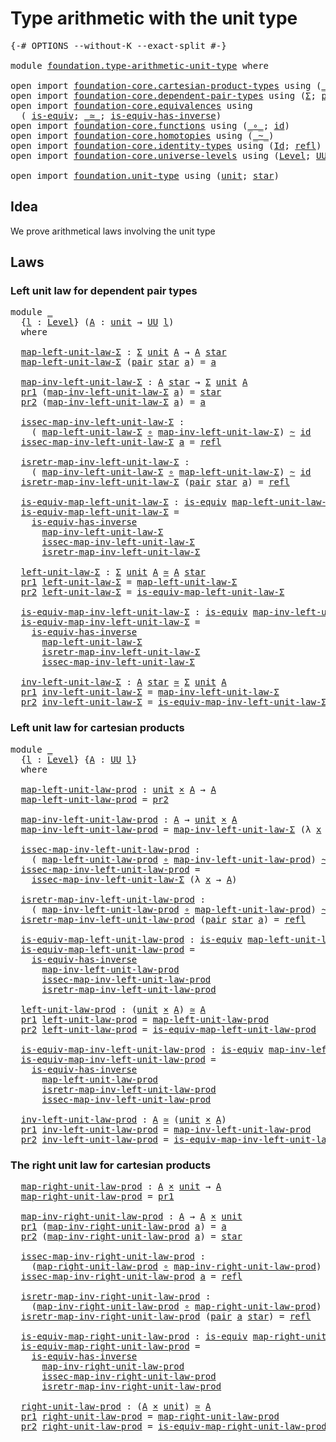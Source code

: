 # Type arithmetic with the unit type

<pre class="Agda"><a id="47" class="Symbol">{-#</a> <a id="51" class="Keyword">OPTIONS</a> <a id="59" class="Pragma">--without-K</a> <a id="71" class="Pragma">--exact-split</a> <a id="85" class="Symbol">#-}</a>

<a id="90" class="Keyword">module</a> <a id="97" href="foundation.type-arithmetic-unit-type.html" class="Module">foundation.type-arithmetic-unit-type</a> <a id="134" class="Keyword">where</a>

<a id="141" class="Keyword">open</a> <a id="146" class="Keyword">import</a> <a id="153" href="foundation-core.cartesian-product-types.html" class="Module">foundation-core.cartesian-product-types</a> <a id="193" class="Keyword">using</a> <a id="199" class="Symbol">(</a><a id="200" href="foundation-core.cartesian-product-types.html#590" class="Function Operator">_×_</a><a id="203" class="Symbol">)</a>
<a id="205" class="Keyword">open</a> <a id="210" class="Keyword">import</a> <a id="217" href="foundation-core.dependent-pair-types.html" class="Module">foundation-core.dependent-pair-types</a> <a id="254" class="Keyword">using</a> <a id="260" class="Symbol">(</a><a id="261" href="foundation-core.dependent-pair-types.html#515" class="Record">Σ</a><a id="262" class="Symbol">;</a> <a id="264" href="foundation-core.dependent-pair-types.html#588" class="InductiveConstructor">pair</a><a id="268" class="Symbol">;</a> <a id="270" href="foundation-core.dependent-pair-types.html#605" class="Field">pr1</a><a id="273" class="Symbol">;</a> <a id="275" href="foundation-core.dependent-pair-types.html#617" class="Field">pr2</a><a id="278" class="Symbol">)</a>
<a id="280" class="Keyword">open</a> <a id="285" class="Keyword">import</a> <a id="292" href="foundation-core.equivalences.html" class="Module">foundation-core.equivalences</a> <a id="321" class="Keyword">using</a>
  <a id="329" class="Symbol">(</a> <a id="331" href="foundation-core.equivalences.html#1556" class="Function">is-equiv</a><a id="339" class="Symbol">;</a> <a id="341" href="foundation-core.equivalences.html#1621" class="Function Operator">_≃_</a><a id="344" class="Symbol">;</a> <a id="346" href="foundation-core.equivalences.html#3013" class="Function">is-equiv-has-inverse</a><a id="366" class="Symbol">)</a>
<a id="368" class="Keyword">open</a> <a id="373" class="Keyword">import</a> <a id="380" href="foundation-core.functions.html" class="Module">foundation-core.functions</a> <a id="406" class="Keyword">using</a> <a id="412" class="Symbol">(</a><a id="413" href="foundation-core.functions.html#420" class="Function Operator">_∘_</a><a id="416" class="Symbol">;</a> <a id="418" href="foundation-core.functions.html#322" class="Function">id</a><a id="420" class="Symbol">)</a>
<a id="422" class="Keyword">open</a> <a id="427" class="Keyword">import</a> <a id="434" href="foundation-core.homotopies.html" class="Module">foundation-core.homotopies</a> <a id="461" class="Keyword">using</a> <a id="467" class="Symbol">(</a><a id="468" href="foundation-core.homotopies.html#627" class="Function Operator">_~_</a><a id="471" class="Symbol">)</a>
<a id="473" class="Keyword">open</a> <a id="478" class="Keyword">import</a> <a id="485" href="foundation-core.identity-types.html" class="Module">foundation-core.identity-types</a> <a id="516" class="Keyword">using</a> <a id="522" class="Symbol">(</a><a id="523" href="foundation-core.identity-types.html#1767" class="Datatype">Id</a><a id="525" class="Symbol">;</a> <a id="527" href="foundation-core.identity-types.html#1820" class="InductiveConstructor">refl</a><a id="531" class="Symbol">)</a>
<a id="533" class="Keyword">open</a> <a id="538" class="Keyword">import</a> <a id="545" href="foundation-core.universe-levels.html" class="Module">foundation-core.universe-levels</a> <a id="577" class="Keyword">using</a> <a id="583" class="Symbol">(</a><a id="584" href="Agda.Primitive.html#597" class="Postulate">Level</a><a id="589" class="Symbol">;</a> <a id="591" href="foundation-core.universe-levels.html#235" class="Primitive">UU</a><a id="593" class="Symbol">)</a>

<a id="596" class="Keyword">open</a> <a id="601" class="Keyword">import</a> <a id="608" href="foundation.unit-type.html" class="Module">foundation.unit-type</a> <a id="629" class="Keyword">using</a> <a id="635" class="Symbol">(</a><a id="636" href="foundation.unit-type.html#1075" class="Datatype">unit</a><a id="640" class="Symbol">;</a> <a id="642" href="foundation.unit-type.html#1099" class="InductiveConstructor">star</a><a id="646" class="Symbol">)</a>
</pre>
## Idea

We prove arithmetical laws involving the unit type

## Laws

### Left unit law for dependent pair types

<pre class="Agda"><a id="775" class="Keyword">module</a> <a id="782" href="foundation.type-arithmetic-unit-type.html#782" class="Module">_</a>
  <a id="786" class="Symbol">{</a><a id="787" href="foundation.type-arithmetic-unit-type.html#787" class="Bound">l</a> <a id="789" class="Symbol">:</a> <a id="791" href="Agda.Primitive.html#597" class="Postulate">Level</a><a id="796" class="Symbol">}</a> <a id="798" class="Symbol">(</a><a id="799" href="foundation.type-arithmetic-unit-type.html#799" class="Bound">A</a> <a id="801" class="Symbol">:</a> <a id="803" href="foundation.unit-type.html#1075" class="Datatype">unit</a> <a id="808" class="Symbol">→</a> <a id="810" href="foundation-core.universe-levels.html#235" class="Primitive">UU</a> <a id="813" href="foundation.type-arithmetic-unit-type.html#787" class="Bound">l</a><a id="814" class="Symbol">)</a>
  <a id="818" class="Keyword">where</a>

  <a id="827" href="foundation.type-arithmetic-unit-type.html#827" class="Function">map-left-unit-law-Σ</a> <a id="847" class="Symbol">:</a> <a id="849" href="foundation-core.dependent-pair-types.html#515" class="Record">Σ</a> <a id="851" href="foundation.unit-type.html#1075" class="Datatype">unit</a> <a id="856" href="foundation.type-arithmetic-unit-type.html#799" class="Bound">A</a> <a id="858" class="Symbol">→</a> <a id="860" href="foundation.type-arithmetic-unit-type.html#799" class="Bound">A</a> <a id="862" href="foundation.unit-type.html#1099" class="InductiveConstructor">star</a>
  <a id="869" href="foundation.type-arithmetic-unit-type.html#827" class="Function">map-left-unit-law-Σ</a> <a id="889" class="Symbol">(</a><a id="890" href="foundation-core.dependent-pair-types.html#588" class="InductiveConstructor">pair</a> <a id="895" href="foundation.unit-type.html#1099" class="InductiveConstructor">star</a> <a id="900" href="foundation.type-arithmetic-unit-type.html#900" class="Bound">a</a><a id="901" class="Symbol">)</a> <a id="903" class="Symbol">=</a> <a id="905" href="foundation.type-arithmetic-unit-type.html#900" class="Bound">a</a>

  <a id="910" href="foundation.type-arithmetic-unit-type.html#910" class="Function">map-inv-left-unit-law-Σ</a> <a id="934" class="Symbol">:</a> <a id="936" href="foundation.type-arithmetic-unit-type.html#799" class="Bound">A</a> <a id="938" href="foundation.unit-type.html#1099" class="InductiveConstructor">star</a> <a id="943" class="Symbol">→</a> <a id="945" href="foundation-core.dependent-pair-types.html#515" class="Record">Σ</a> <a id="947" href="foundation.unit-type.html#1075" class="Datatype">unit</a> <a id="952" href="foundation.type-arithmetic-unit-type.html#799" class="Bound">A</a>
  <a id="956" href="foundation-core.dependent-pair-types.html#605" class="Field">pr1</a> <a id="960" class="Symbol">(</a><a id="961" href="foundation.type-arithmetic-unit-type.html#910" class="Function">map-inv-left-unit-law-Σ</a> <a id="985" href="foundation.type-arithmetic-unit-type.html#985" class="Bound">a</a><a id="986" class="Symbol">)</a> <a id="988" class="Symbol">=</a> <a id="990" href="foundation.unit-type.html#1099" class="InductiveConstructor">star</a>
  <a id="997" href="foundation-core.dependent-pair-types.html#617" class="Field">pr2</a> <a id="1001" class="Symbol">(</a><a id="1002" href="foundation.type-arithmetic-unit-type.html#910" class="Function">map-inv-left-unit-law-Σ</a> <a id="1026" href="foundation.type-arithmetic-unit-type.html#1026" class="Bound">a</a><a id="1027" class="Symbol">)</a> <a id="1029" class="Symbol">=</a> <a id="1031" href="foundation.type-arithmetic-unit-type.html#1026" class="Bound">a</a>

  <a id="1036" href="foundation.type-arithmetic-unit-type.html#1036" class="Function">issec-map-inv-left-unit-law-Σ</a> <a id="1066" class="Symbol">:</a>
    <a id="1072" class="Symbol">(</a> <a id="1074" href="foundation.type-arithmetic-unit-type.html#827" class="Function">map-left-unit-law-Σ</a> <a id="1094" href="foundation-core.functions.html#420" class="Function Operator">∘</a> <a id="1096" href="foundation.type-arithmetic-unit-type.html#910" class="Function">map-inv-left-unit-law-Σ</a><a id="1119" class="Symbol">)</a> <a id="1121" href="foundation-core.homotopies.html#627" class="Function Operator">~</a> <a id="1123" href="foundation-core.functions.html#322" class="Function">id</a>
  <a id="1128" href="foundation.type-arithmetic-unit-type.html#1036" class="Function">issec-map-inv-left-unit-law-Σ</a> <a id="1158" href="foundation.type-arithmetic-unit-type.html#1158" class="Bound">a</a> <a id="1160" class="Symbol">=</a> <a id="1162" href="foundation-core.identity-types.html#1820" class="InductiveConstructor">refl</a>

  <a id="1170" href="foundation.type-arithmetic-unit-type.html#1170" class="Function">isretr-map-inv-left-unit-law-Σ</a> <a id="1201" class="Symbol">:</a>
    <a id="1207" class="Symbol">(</a> <a id="1209" href="foundation.type-arithmetic-unit-type.html#910" class="Function">map-inv-left-unit-law-Σ</a> <a id="1233" href="foundation-core.functions.html#420" class="Function Operator">∘</a> <a id="1235" href="foundation.type-arithmetic-unit-type.html#827" class="Function">map-left-unit-law-Σ</a><a id="1254" class="Symbol">)</a> <a id="1256" href="foundation-core.homotopies.html#627" class="Function Operator">~</a> <a id="1258" href="foundation-core.functions.html#322" class="Function">id</a>
  <a id="1263" href="foundation.type-arithmetic-unit-type.html#1170" class="Function">isretr-map-inv-left-unit-law-Σ</a> <a id="1294" class="Symbol">(</a><a id="1295" href="foundation-core.dependent-pair-types.html#588" class="InductiveConstructor">pair</a> <a id="1300" href="foundation.unit-type.html#1099" class="InductiveConstructor">star</a> <a id="1305" href="foundation.type-arithmetic-unit-type.html#1305" class="Bound">a</a><a id="1306" class="Symbol">)</a> <a id="1308" class="Symbol">=</a> <a id="1310" href="foundation-core.identity-types.html#1820" class="InductiveConstructor">refl</a>

  <a id="1318" href="foundation.type-arithmetic-unit-type.html#1318" class="Function">is-equiv-map-left-unit-law-Σ</a> <a id="1347" class="Symbol">:</a> <a id="1349" href="foundation-core.equivalences.html#1556" class="Function">is-equiv</a> <a id="1358" href="foundation.type-arithmetic-unit-type.html#827" class="Function">map-left-unit-law-Σ</a>
  <a id="1380" href="foundation.type-arithmetic-unit-type.html#1318" class="Function">is-equiv-map-left-unit-law-Σ</a> <a id="1409" class="Symbol">=</a>
    <a id="1415" href="foundation-core.equivalences.html#3013" class="Function">is-equiv-has-inverse</a>
      <a id="1442" href="foundation.type-arithmetic-unit-type.html#910" class="Function">map-inv-left-unit-law-Σ</a>
      <a id="1472" href="foundation.type-arithmetic-unit-type.html#1036" class="Function">issec-map-inv-left-unit-law-Σ</a>
      <a id="1508" href="foundation.type-arithmetic-unit-type.html#1170" class="Function">isretr-map-inv-left-unit-law-Σ</a>

  <a id="1542" href="foundation.type-arithmetic-unit-type.html#1542" class="Function">left-unit-law-Σ</a> <a id="1558" class="Symbol">:</a> <a id="1560" href="foundation-core.dependent-pair-types.html#515" class="Record">Σ</a> <a id="1562" href="foundation.unit-type.html#1075" class="Datatype">unit</a> <a id="1567" href="foundation.type-arithmetic-unit-type.html#799" class="Bound">A</a> <a id="1569" href="foundation-core.equivalences.html#1621" class="Function Operator">≃</a> <a id="1571" href="foundation.type-arithmetic-unit-type.html#799" class="Bound">A</a> <a id="1573" href="foundation.unit-type.html#1099" class="InductiveConstructor">star</a>
  <a id="1580" href="foundation-core.dependent-pair-types.html#605" class="Field">pr1</a> <a id="1584" href="foundation.type-arithmetic-unit-type.html#1542" class="Function">left-unit-law-Σ</a> <a id="1600" class="Symbol">=</a> <a id="1602" href="foundation.type-arithmetic-unit-type.html#827" class="Function">map-left-unit-law-Σ</a>
  <a id="1624" href="foundation-core.dependent-pair-types.html#617" class="Field">pr2</a> <a id="1628" href="foundation.type-arithmetic-unit-type.html#1542" class="Function">left-unit-law-Σ</a> <a id="1644" class="Symbol">=</a> <a id="1646" href="foundation.type-arithmetic-unit-type.html#1318" class="Function">is-equiv-map-left-unit-law-Σ</a>
  
  <a id="1680" href="foundation.type-arithmetic-unit-type.html#1680" class="Function">is-equiv-map-inv-left-unit-law-Σ</a> <a id="1713" class="Symbol">:</a> <a id="1715" href="foundation-core.equivalences.html#1556" class="Function">is-equiv</a> <a id="1724" href="foundation.type-arithmetic-unit-type.html#910" class="Function">map-inv-left-unit-law-Σ</a>
  <a id="1750" href="foundation.type-arithmetic-unit-type.html#1680" class="Function">is-equiv-map-inv-left-unit-law-Σ</a> <a id="1783" class="Symbol">=</a>
    <a id="1789" href="foundation-core.equivalences.html#3013" class="Function">is-equiv-has-inverse</a>
      <a id="1816" href="foundation.type-arithmetic-unit-type.html#827" class="Function">map-left-unit-law-Σ</a>
      <a id="1842" href="foundation.type-arithmetic-unit-type.html#1170" class="Function">isretr-map-inv-left-unit-law-Σ</a>
      <a id="1879" href="foundation.type-arithmetic-unit-type.html#1036" class="Function">issec-map-inv-left-unit-law-Σ</a>

  <a id="1912" href="foundation.type-arithmetic-unit-type.html#1912" class="Function">inv-left-unit-law-Σ</a> <a id="1932" class="Symbol">:</a> <a id="1934" href="foundation.type-arithmetic-unit-type.html#799" class="Bound">A</a> <a id="1936" href="foundation.unit-type.html#1099" class="InductiveConstructor">star</a> <a id="1941" href="foundation-core.equivalences.html#1621" class="Function Operator">≃</a> <a id="1943" href="foundation-core.dependent-pair-types.html#515" class="Record">Σ</a> <a id="1945" href="foundation.unit-type.html#1075" class="Datatype">unit</a> <a id="1950" href="foundation.type-arithmetic-unit-type.html#799" class="Bound">A</a>
  <a id="1954" href="foundation-core.dependent-pair-types.html#605" class="Field">pr1</a> <a id="1958" href="foundation.type-arithmetic-unit-type.html#1912" class="Function">inv-left-unit-law-Σ</a> <a id="1978" class="Symbol">=</a> <a id="1980" href="foundation.type-arithmetic-unit-type.html#910" class="Function">map-inv-left-unit-law-Σ</a>
  <a id="2006" href="foundation-core.dependent-pair-types.html#617" class="Field">pr2</a> <a id="2010" href="foundation.type-arithmetic-unit-type.html#1912" class="Function">inv-left-unit-law-Σ</a> <a id="2030" class="Symbol">=</a> <a id="2032" href="foundation.type-arithmetic-unit-type.html#1680" class="Function">is-equiv-map-inv-left-unit-law-Σ</a>
</pre>
### Left unit law for cartesian products

<pre class="Agda"><a id="2120" class="Keyword">module</a> <a id="2127" href="foundation.type-arithmetic-unit-type.html#2127" class="Module">_</a>
  <a id="2131" class="Symbol">{</a><a id="2132" href="foundation.type-arithmetic-unit-type.html#2132" class="Bound">l</a> <a id="2134" class="Symbol">:</a> <a id="2136" href="Agda.Primitive.html#597" class="Postulate">Level</a><a id="2141" class="Symbol">}</a> <a id="2143" class="Symbol">{</a><a id="2144" href="foundation.type-arithmetic-unit-type.html#2144" class="Bound">A</a> <a id="2146" class="Symbol">:</a> <a id="2148" href="foundation-core.universe-levels.html#235" class="Primitive">UU</a> <a id="2151" href="foundation.type-arithmetic-unit-type.html#2132" class="Bound">l</a><a id="2152" class="Symbol">}</a>
  <a id="2156" class="Keyword">where</a>

  <a id="2165" href="foundation.type-arithmetic-unit-type.html#2165" class="Function">map-left-unit-law-prod</a> <a id="2188" class="Symbol">:</a> <a id="2190" href="foundation.unit-type.html#1075" class="Datatype">unit</a> <a id="2195" href="foundation-core.cartesian-product-types.html#590" class="Function Operator">×</a> <a id="2197" href="foundation.type-arithmetic-unit-type.html#2144" class="Bound">A</a> <a id="2199" class="Symbol">→</a> <a id="2201" href="foundation.type-arithmetic-unit-type.html#2144" class="Bound">A</a>
  <a id="2205" href="foundation.type-arithmetic-unit-type.html#2165" class="Function">map-left-unit-law-prod</a> <a id="2228" class="Symbol">=</a> <a id="2230" href="foundation-core.dependent-pair-types.html#617" class="Field">pr2</a>

  <a id="2237" href="foundation.type-arithmetic-unit-type.html#2237" class="Function">map-inv-left-unit-law-prod</a> <a id="2264" class="Symbol">:</a> <a id="2266" href="foundation.type-arithmetic-unit-type.html#2144" class="Bound">A</a> <a id="2268" class="Symbol">→</a> <a id="2270" href="foundation.unit-type.html#1075" class="Datatype">unit</a> <a id="2275" href="foundation-core.cartesian-product-types.html#590" class="Function Operator">×</a> <a id="2277" href="foundation.type-arithmetic-unit-type.html#2144" class="Bound">A</a>
  <a id="2281" href="foundation.type-arithmetic-unit-type.html#2237" class="Function">map-inv-left-unit-law-prod</a> <a id="2308" class="Symbol">=</a> <a id="2310" href="foundation.type-arithmetic-unit-type.html#910" class="Function">map-inv-left-unit-law-Σ</a> <a id="2334" class="Symbol">(λ</a> <a id="2337" href="foundation.type-arithmetic-unit-type.html#2337" class="Bound">x</a> <a id="2339" class="Symbol">→</a> <a id="2341" href="foundation.type-arithmetic-unit-type.html#2144" class="Bound">A</a><a id="2342" class="Symbol">)</a>

  <a id="2347" href="foundation.type-arithmetic-unit-type.html#2347" class="Function">issec-map-inv-left-unit-law-prod</a> <a id="2380" class="Symbol">:</a>
    <a id="2386" class="Symbol">(</a> <a id="2388" href="foundation.type-arithmetic-unit-type.html#2165" class="Function">map-left-unit-law-prod</a> <a id="2411" href="foundation-core.functions.html#420" class="Function Operator">∘</a> <a id="2413" href="foundation.type-arithmetic-unit-type.html#2237" class="Function">map-inv-left-unit-law-prod</a><a id="2439" class="Symbol">)</a> <a id="2441" href="foundation-core.homotopies.html#627" class="Function Operator">~</a> <a id="2443" href="foundation-core.functions.html#322" class="Function">id</a>
  <a id="2448" href="foundation.type-arithmetic-unit-type.html#2347" class="Function">issec-map-inv-left-unit-law-prod</a> <a id="2481" class="Symbol">=</a>
    <a id="2487" href="foundation.type-arithmetic-unit-type.html#1036" class="Function">issec-map-inv-left-unit-law-Σ</a> <a id="2517" class="Symbol">(λ</a> <a id="2520" href="foundation.type-arithmetic-unit-type.html#2520" class="Bound">x</a> <a id="2522" class="Symbol">→</a> <a id="2524" href="foundation.type-arithmetic-unit-type.html#2144" class="Bound">A</a><a id="2525" class="Symbol">)</a>

  <a id="2530" href="foundation.type-arithmetic-unit-type.html#2530" class="Function">isretr-map-inv-left-unit-law-prod</a> <a id="2564" class="Symbol">:</a>
    <a id="2570" class="Symbol">(</a> <a id="2572" href="foundation.type-arithmetic-unit-type.html#2237" class="Function">map-inv-left-unit-law-prod</a> <a id="2599" href="foundation-core.functions.html#420" class="Function Operator">∘</a> <a id="2601" href="foundation.type-arithmetic-unit-type.html#2165" class="Function">map-left-unit-law-prod</a><a id="2623" class="Symbol">)</a> <a id="2625" href="foundation-core.homotopies.html#627" class="Function Operator">~</a> <a id="2627" href="foundation-core.functions.html#322" class="Function">id</a>
  <a id="2632" href="foundation.type-arithmetic-unit-type.html#2530" class="Function">isretr-map-inv-left-unit-law-prod</a> <a id="2666" class="Symbol">(</a><a id="2667" href="foundation-core.dependent-pair-types.html#588" class="InductiveConstructor">pair</a> <a id="2672" href="foundation.unit-type.html#1099" class="InductiveConstructor">star</a> <a id="2677" href="foundation.type-arithmetic-unit-type.html#2677" class="Bound">a</a><a id="2678" class="Symbol">)</a> <a id="2680" class="Symbol">=</a> <a id="2682" href="foundation-core.identity-types.html#1820" class="InductiveConstructor">refl</a>

  <a id="2690" href="foundation.type-arithmetic-unit-type.html#2690" class="Function">is-equiv-map-left-unit-law-prod</a> <a id="2722" class="Symbol">:</a> <a id="2724" href="foundation-core.equivalences.html#1556" class="Function">is-equiv</a> <a id="2733" href="foundation.type-arithmetic-unit-type.html#2165" class="Function">map-left-unit-law-prod</a>
  <a id="2758" href="foundation.type-arithmetic-unit-type.html#2690" class="Function">is-equiv-map-left-unit-law-prod</a> <a id="2790" class="Symbol">=</a>
    <a id="2796" href="foundation-core.equivalences.html#3013" class="Function">is-equiv-has-inverse</a>
      <a id="2823" href="foundation.type-arithmetic-unit-type.html#2237" class="Function">map-inv-left-unit-law-prod</a>
      <a id="2856" href="foundation.type-arithmetic-unit-type.html#2347" class="Function">issec-map-inv-left-unit-law-prod</a>
      <a id="2895" href="foundation.type-arithmetic-unit-type.html#2530" class="Function">isretr-map-inv-left-unit-law-prod</a>

  <a id="2932" href="foundation.type-arithmetic-unit-type.html#2932" class="Function">left-unit-law-prod</a> <a id="2951" class="Symbol">:</a> <a id="2953" class="Symbol">(</a><a id="2954" href="foundation.unit-type.html#1075" class="Datatype">unit</a> <a id="2959" href="foundation-core.cartesian-product-types.html#590" class="Function Operator">×</a> <a id="2961" href="foundation.type-arithmetic-unit-type.html#2144" class="Bound">A</a><a id="2962" class="Symbol">)</a> <a id="2964" href="foundation-core.equivalences.html#1621" class="Function Operator">≃</a> <a id="2966" href="foundation.type-arithmetic-unit-type.html#2144" class="Bound">A</a>
  <a id="2970" href="foundation-core.dependent-pair-types.html#605" class="Field">pr1</a> <a id="2974" href="foundation.type-arithmetic-unit-type.html#2932" class="Function">left-unit-law-prod</a> <a id="2993" class="Symbol">=</a> <a id="2995" href="foundation.type-arithmetic-unit-type.html#2165" class="Function">map-left-unit-law-prod</a>
  <a id="3020" href="foundation-core.dependent-pair-types.html#617" class="Field">pr2</a> <a id="3024" href="foundation.type-arithmetic-unit-type.html#2932" class="Function">left-unit-law-prod</a> <a id="3043" class="Symbol">=</a> <a id="3045" href="foundation.type-arithmetic-unit-type.html#2690" class="Function">is-equiv-map-left-unit-law-prod</a>

  <a id="3080" href="foundation.type-arithmetic-unit-type.html#3080" class="Function">is-equiv-map-inv-left-unit-law-prod</a> <a id="3116" class="Symbol">:</a> <a id="3118" href="foundation-core.equivalences.html#1556" class="Function">is-equiv</a> <a id="3127" href="foundation.type-arithmetic-unit-type.html#2237" class="Function">map-inv-left-unit-law-prod</a>
  <a id="3156" href="foundation.type-arithmetic-unit-type.html#3080" class="Function">is-equiv-map-inv-left-unit-law-prod</a> <a id="3192" class="Symbol">=</a>
    <a id="3198" href="foundation-core.equivalences.html#3013" class="Function">is-equiv-has-inverse</a>
      <a id="3225" href="foundation.type-arithmetic-unit-type.html#2165" class="Function">map-left-unit-law-prod</a>
      <a id="3254" href="foundation.type-arithmetic-unit-type.html#2530" class="Function">isretr-map-inv-left-unit-law-prod</a>
      <a id="3294" href="foundation.type-arithmetic-unit-type.html#2347" class="Function">issec-map-inv-left-unit-law-prod</a>

  <a id="3330" href="foundation.type-arithmetic-unit-type.html#3330" class="Function">inv-left-unit-law-prod</a> <a id="3353" class="Symbol">:</a> <a id="3355" href="foundation.type-arithmetic-unit-type.html#2144" class="Bound">A</a> <a id="3357" href="foundation-core.equivalences.html#1621" class="Function Operator">≃</a> <a id="3359" class="Symbol">(</a><a id="3360" href="foundation.unit-type.html#1075" class="Datatype">unit</a> <a id="3365" href="foundation-core.cartesian-product-types.html#590" class="Function Operator">×</a> <a id="3367" href="foundation.type-arithmetic-unit-type.html#2144" class="Bound">A</a><a id="3368" class="Symbol">)</a>
  <a id="3372" href="foundation-core.dependent-pair-types.html#605" class="Field">pr1</a> <a id="3376" href="foundation.type-arithmetic-unit-type.html#3330" class="Function">inv-left-unit-law-prod</a> <a id="3399" class="Symbol">=</a> <a id="3401" href="foundation.type-arithmetic-unit-type.html#2237" class="Function">map-inv-left-unit-law-prod</a>
  <a id="3430" href="foundation-core.dependent-pair-types.html#617" class="Field">pr2</a> <a id="3434" href="foundation.type-arithmetic-unit-type.html#3330" class="Function">inv-left-unit-law-prod</a> <a id="3457" class="Symbol">=</a> <a id="3459" href="foundation.type-arithmetic-unit-type.html#3080" class="Function">is-equiv-map-inv-left-unit-law-prod</a>
</pre>
### The right unit law for cartesian products

<pre class="Agda">  <a id="3557" href="foundation.type-arithmetic-unit-type.html#3557" class="Function">map-right-unit-law-prod</a> <a id="3581" class="Symbol">:</a> <a id="3583" href="foundation.type-arithmetic-unit-type.html#2144" class="Bound">A</a> <a id="3585" href="foundation-core.cartesian-product-types.html#590" class="Function Operator">×</a> <a id="3587" href="foundation.unit-type.html#1075" class="Datatype">unit</a> <a id="3592" class="Symbol">→</a> <a id="3594" href="foundation.type-arithmetic-unit-type.html#2144" class="Bound">A</a>
  <a id="3598" href="foundation.type-arithmetic-unit-type.html#3557" class="Function">map-right-unit-law-prod</a> <a id="3622" class="Symbol">=</a> <a id="3624" href="foundation-core.dependent-pair-types.html#605" class="Field">pr1</a>

  <a id="3631" href="foundation.type-arithmetic-unit-type.html#3631" class="Function">map-inv-right-unit-law-prod</a> <a id="3659" class="Symbol">:</a> <a id="3661" href="foundation.type-arithmetic-unit-type.html#2144" class="Bound">A</a> <a id="3663" class="Symbol">→</a> <a id="3665" href="foundation.type-arithmetic-unit-type.html#2144" class="Bound">A</a> <a id="3667" href="foundation-core.cartesian-product-types.html#590" class="Function Operator">×</a> <a id="3669" href="foundation.unit-type.html#1075" class="Datatype">unit</a>
  <a id="3676" href="foundation-core.dependent-pair-types.html#605" class="Field">pr1</a> <a id="3680" class="Symbol">(</a><a id="3681" href="foundation.type-arithmetic-unit-type.html#3631" class="Function">map-inv-right-unit-law-prod</a> <a id="3709" href="foundation.type-arithmetic-unit-type.html#3709" class="Bound">a</a><a id="3710" class="Symbol">)</a> <a id="3712" class="Symbol">=</a> <a id="3714" href="foundation.type-arithmetic-unit-type.html#3709" class="Bound">a</a>
  <a id="3718" href="foundation-core.dependent-pair-types.html#617" class="Field">pr2</a> <a id="3722" class="Symbol">(</a><a id="3723" href="foundation.type-arithmetic-unit-type.html#3631" class="Function">map-inv-right-unit-law-prod</a> <a id="3751" href="foundation.type-arithmetic-unit-type.html#3751" class="Bound">a</a><a id="3752" class="Symbol">)</a> <a id="3754" class="Symbol">=</a> <a id="3756" href="foundation.unit-type.html#1099" class="InductiveConstructor">star</a>

  <a id="3764" href="foundation.type-arithmetic-unit-type.html#3764" class="Function">issec-map-inv-right-unit-law-prod</a> <a id="3798" class="Symbol">:</a>
    <a id="3804" class="Symbol">(</a><a id="3805" href="foundation.type-arithmetic-unit-type.html#3557" class="Function">map-right-unit-law-prod</a> <a id="3829" href="foundation-core.functions.html#420" class="Function Operator">∘</a> <a id="3831" href="foundation.type-arithmetic-unit-type.html#3631" class="Function">map-inv-right-unit-law-prod</a><a id="3858" class="Symbol">)</a> <a id="3860" href="foundation-core.homotopies.html#627" class="Function Operator">~</a> <a id="3862" href="foundation-core.functions.html#322" class="Function">id</a>
  <a id="3867" href="foundation.type-arithmetic-unit-type.html#3764" class="Function">issec-map-inv-right-unit-law-prod</a> <a id="3901" href="foundation.type-arithmetic-unit-type.html#3901" class="Bound">a</a> <a id="3903" class="Symbol">=</a> <a id="3905" href="foundation-core.identity-types.html#1820" class="InductiveConstructor">refl</a>

  <a id="3913" href="foundation.type-arithmetic-unit-type.html#3913" class="Function">isretr-map-inv-right-unit-law-prod</a> <a id="3948" class="Symbol">:</a>
    <a id="3954" class="Symbol">(</a><a id="3955" href="foundation.type-arithmetic-unit-type.html#3631" class="Function">map-inv-right-unit-law-prod</a> <a id="3983" href="foundation-core.functions.html#420" class="Function Operator">∘</a> <a id="3985" href="foundation.type-arithmetic-unit-type.html#3557" class="Function">map-right-unit-law-prod</a><a id="4008" class="Symbol">)</a> <a id="4010" href="foundation-core.homotopies.html#627" class="Function Operator">~</a> <a id="4012" href="foundation-core.functions.html#322" class="Function">id</a>
  <a id="4017" href="foundation.type-arithmetic-unit-type.html#3913" class="Function">isretr-map-inv-right-unit-law-prod</a> <a id="4052" class="Symbol">(</a><a id="4053" href="foundation-core.dependent-pair-types.html#588" class="InductiveConstructor">pair</a> <a id="4058" href="foundation.type-arithmetic-unit-type.html#4058" class="Bound">a</a> <a id="4060" href="foundation.unit-type.html#1099" class="InductiveConstructor">star</a><a id="4064" class="Symbol">)</a> <a id="4066" class="Symbol">=</a> <a id="4068" href="foundation-core.identity-types.html#1820" class="InductiveConstructor">refl</a>

  <a id="4076" href="foundation.type-arithmetic-unit-type.html#4076" class="Function">is-equiv-map-right-unit-law-prod</a> <a id="4109" class="Symbol">:</a> <a id="4111" href="foundation-core.equivalences.html#1556" class="Function">is-equiv</a> <a id="4120" href="foundation.type-arithmetic-unit-type.html#3557" class="Function">map-right-unit-law-prod</a>
  <a id="4146" href="foundation.type-arithmetic-unit-type.html#4076" class="Function">is-equiv-map-right-unit-law-prod</a> <a id="4179" class="Symbol">=</a>
    <a id="4185" href="foundation-core.equivalences.html#3013" class="Function">is-equiv-has-inverse</a>
      <a id="4212" href="foundation.type-arithmetic-unit-type.html#3631" class="Function">map-inv-right-unit-law-prod</a>
      <a id="4246" href="foundation.type-arithmetic-unit-type.html#3764" class="Function">issec-map-inv-right-unit-law-prod</a>
      <a id="4286" href="foundation.type-arithmetic-unit-type.html#3913" class="Function">isretr-map-inv-right-unit-law-prod</a>

  <a id="4324" href="foundation.type-arithmetic-unit-type.html#4324" class="Function">right-unit-law-prod</a> <a id="4344" class="Symbol">:</a> <a id="4346" class="Symbol">(</a><a id="4347" href="foundation.type-arithmetic-unit-type.html#2144" class="Bound">A</a> <a id="4349" href="foundation-core.cartesian-product-types.html#590" class="Function Operator">×</a> <a id="4351" href="foundation.unit-type.html#1075" class="Datatype">unit</a><a id="4355" class="Symbol">)</a> <a id="4357" href="foundation-core.equivalences.html#1621" class="Function Operator">≃</a> <a id="4359" href="foundation.type-arithmetic-unit-type.html#2144" class="Bound">A</a>
  <a id="4363" href="foundation-core.dependent-pair-types.html#605" class="Field">pr1</a> <a id="4367" href="foundation.type-arithmetic-unit-type.html#4324" class="Function">right-unit-law-prod</a> <a id="4387" class="Symbol">=</a> <a id="4389" href="foundation.type-arithmetic-unit-type.html#3557" class="Function">map-right-unit-law-prod</a>
  <a id="4415" href="foundation-core.dependent-pair-types.html#617" class="Field">pr2</a> <a id="4419" href="foundation.type-arithmetic-unit-type.html#4324" class="Function">right-unit-law-prod</a> <a id="4439" class="Symbol">=</a> <a id="4441" href="foundation.type-arithmetic-unit-type.html#4076" class="Function">is-equiv-map-right-unit-law-prod</a>
</pre>